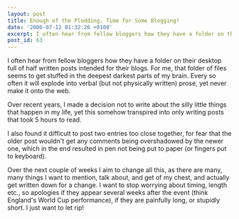 ```yaml
---
layout: post
title: Enough of the Plodding, Time for Some Blogging!
date: '2006-07-12 01:32:26 +0100'
excerpt: I often hear from fellow bloggers how they have a folder on their desktop full of half written posts intended for their blogs. For me, that folder of files seems to get stuffed in the deepest darkest parts of my brain.
post_id: 63
---
```

I often hear from fellow bloggers how they have a folder on their desktop full of half written posts intended for their blogs. For me, that folder of files seems to get stuffed in the deepest darkest parts of my brain. Every so often it will explode into verbal (but not physically written) prose, yet never make it onto the web.

Over recent years, I made a decision not to write about the silly little things that happen in my life, yet this somehow transpired into only writing posts that took 5 hours to read.

I also found it difficult to post two entries too close together, for fear that the older post wouldn't get any comments being overshadowed by the newer one, which in the end resulted in pen not being put to paper (or fingers put to keyboard).

Over the next couple of weeks I aim to change all this, as there are many, many things I want to mention, talk about, and get of my chest, and actually get written down for a change. I want to stop worrying about timing, length etc., so apologies if they appear several weeks after the event (think England's World Cup performance), if they are painfully long, or stupidly short. I just want to let rip!